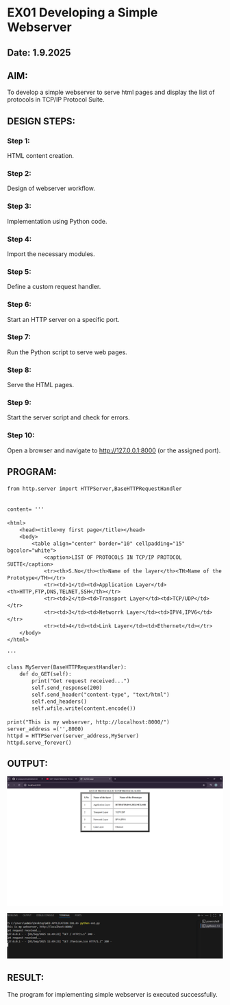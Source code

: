 # EX01 Developing a Simple Webserver
## Date: 1.9.2025

## AIM:
To develop a simple webserver to serve html pages and display the list of protocols in TCP/IP Protocol Suite.

## DESIGN STEPS:
### Step 1: 
HTML content creation.

### Step 2:
Design of webserver workflow.

### Step 3:
Implementation using Python code.

### Step 4:
Import the necessary modules.

### Step 5:
Define a custom request handler.

### Step 6:
Start an HTTP server on a specific port.

### Step 7:
Run the Python script to serve web pages.

### Step 8:
Serve the HTML pages.

### Step 9:
Start the server script and check for errors.

### Step 10:
Open a browser and navigate to http://127.0.0.1:8000 (or the assigned port).

## PROGRAM:
```
from http.server import HTTPServer,BaseHTTPRequestHandler


content= '''

<html>
    <head><title>my first page</title></head>
    <body>
        <table align="center" border="10" cellpadding="15" bgcolor="white">
            <caption>LIST OF PROTOCOLS IN TCP/IP PROTOCOL SUITE</caption>
            <tr><th>S.No</th><th>Name of the layer</th><TH>Name of the Prototype</TH></tr>
            <tr><td>1</td><td>Application Layer</td><th>HTTP,FTP,DNS,TELNET,SSH</th></tr>
            <tr><td>2</td><td>Transport Layer</td><td>TCP/UDP</td></tr>
            <tr><td>3</td><td>Networrk Layer</td><td>IPV4,IPV6</td></tr>
            <tr><td>4</td><td>Link Layer</td><td>Ethernet</td></tr>
    </body>
</html>

'''

class MyServer(BaseHTTPRequestHandler):
    def do_GET(self):
        print("Get request received...")
        self.send_response(200) 
        self.send_header("content-type", "text/html")       
        self.end_headers()
        self.wfile.write(content.encode())

print("This is my webserver, http://localhost:8000/") 
server_address =('',8000)
httpd = HTTPServer(server_address,MyServer)
httpd.serve_forever()

```


## OUTPUT:

![alt text](image.png)

![alt text](image-1.png)


## RESULT:
The program for implementing simple webserver is executed successfully.
